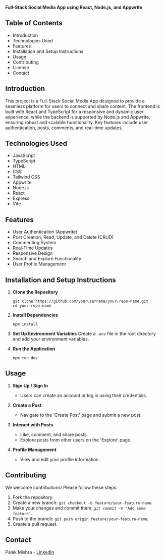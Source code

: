 **Full-Stack Social Media App using React, Node.js, and Appwrite**

## Table of Contents
- Introduction
- Technologies Used
- Features
- Installation and Setup Instructions
- Usage
- Contributing
- License
- Contact

## Introduction
This project is a Full-Stack Social Media App designed to provide a seamless platform for users to connect and share content. The frontend is built with React and TypeScript for a responsive and dynamic user experience, while the backend is supported by Node.js and Appwrite, ensuring robust and scalable functionality. Key features include user authentication, posts, comments, and real-time updates.

## Technologies Used
- JavaScript
- TypeScript
- HTML
- CSS
- Tailwind CSS
- Appwrite
- Node.js
- React
- Express
- Vite

## Features
- User Authentication (Appwrite)
- Post Creation, Read, Update, and Delete (CRUD)
- Commenting System
- Real-Time Updates
- Responsive Design
- Search and Explore Functionality
- User Profile Management

## Installation and Setup Instructions

1. **Clone the Repository**
   ```
   git clone https://github.com/yourusername/your-repo-name.git
   cd your-repo-name
   ```

2. **Install Dependencies**
   ```
   npm install
   ```

3. **Set Up Environment Variables**
   Create a `.env` file in the root directory and add your environment variables.

4. **Run the Application**
   ```
   npm run dev
   ```

## Usage

1. **Sign Up / Sign In**
   - Users can create an account or log in using their credentials.

2. **Create a Post**
   - Navigate to the 'Create Post' page and submit a new post.

3. **Interact with Posts**
   - Like, comment, and share posts.
   - Explore posts from other users on the 'Explore' page.

4. **Profile Management**
   - View and edit your profile information.

## Contributing

We welcome contributions! Please follow these steps:

1. Fork the repository.
2. Create a new branch: `git checkout -b feature/your-feature-name`.
3. Make your changes and commit them: `git commit -m 'Add some feature'`.
4. Push to the branch: `git push origin feature/your-feature-name`.
5. Create a pull request.


## Contact

Palak Mishra - [LinkedIn](https://www.linkedin.com/in/palak-raj-mishra-8092466408/) 
